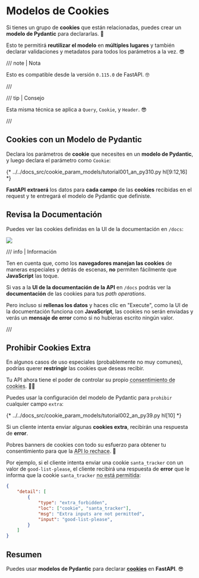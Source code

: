 # Modelos de Cookies

Si tienes un grupo de **cookies** que están relacionadas, puedes crear un **modelo de Pydantic** para declararlas. 🍪

Esto te permitirá **reutilizar el modelo** en **múltiples lugares** y también declarar validaciones y metadatos para todos los parámetros a la vez. 😎

/// note | Nota

Esto es compatible desde la versión `0.115.0` de FastAPI. 🤓

///

/// tip | Consejo

Esta misma técnica se aplica a `Query`, `Cookie`, y `Header`. 😎

///

## Cookies con un Modelo de Pydantic

Declara los parámetros de **cookie** que necesites en un **modelo de Pydantic**, y luego declara el parámetro como `Cookie`:

{* ../../docs_src/cookie_param_models/tutorial001_an_py310.py hl[9:12,16] *}

**FastAPI** **extraerá** los datos para **cada campo** de las **cookies** recibidas en el request y te entregará el modelo de Pydantic que definiste.

## Revisa la Documentación

Puedes ver las cookies definidas en la UI de la documentación en `/docs`:

<div class="screenshot">
<img src="/img/tutorial/cookie-param-models/image01.png">
</div>

/// info | Información

Ten en cuenta que, como los **navegadores manejan las cookies** de maneras especiales y detrás de escenas, **no** permiten fácilmente que **JavaScript** las toque.

Si vas a la **UI de la documentación de la API** en `/docs` podrás ver la **documentación** de las cookies para tus *path operations*.

Pero incluso si **rellenas los datos** y haces clic en "Execute", como la UI de la documentación funciona con **JavaScript**, las cookies no serán enviadas y verás un **mensaje de error** como si no hubieras escrito ningún valor.

///

## Prohibir Cookies Extra

En algunos casos de uso especiales (probablemente no muy comunes), podrías querer **restringir** las cookies que deseas recibir.

Tu API ahora tiene el poder de controlar su propio <abbr title="Esto es una broma, por si acaso. No tiene nada que ver con los consentimientos de cookies, pero es gracioso que incluso la API ahora pueda rechazar las pobres cookies. Toma una cookie. 🍪">consentimiento de cookies</abbr>. 🤪🍪

Puedes usar la configuración del modelo de Pydantic para `prohibir` cualquier campo `extra`:

{* ../../docs_src/cookie_param_models/tutorial002_an_py39.py hl[10] *}

Si un cliente intenta enviar algunas **cookies extra**, recibirán una respuesta de **error**.

Pobres banners de cookies con todo su esfuerzo para obtener tu consentimiento para que la <abbr title="Esta es otra broma. No me prestes atención. Toma un café para tu cookie. ☕">API lo rechace</abbr>. 🍪

Por ejemplo, si el cliente intenta enviar una cookie `santa_tracker` con un valor de `good-list-please`, el cliente recibirá una respuesta de **error** que le informa que la cookie `santa_tracker` <abbr title="Santa desaprueba la falta de cookies. 🎅 Está bien, no más bromas de cookies.">no está permitida</abbr>:

```json
{
    "detail": [
        {
            "type": "extra_forbidden",
            "loc": ["cookie", "santa_tracker"],
            "msg": "Extra inputs are not permitted",
            "input": "good-list-please",
        }
    ]
}
```

## Resumen

Puedes usar **modelos de Pydantic** para declarar <abbr title="Toma una última cookie antes de irte. 🍪">**cookies**</abbr> en **FastAPI**. 😎
